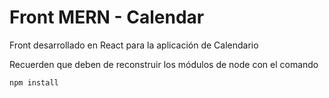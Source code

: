 # Front MERN - Calendar

Front desarrollado en React para la aplicación de Calendario

Recuerden que deben de reconstruir los módulos de node con el comando

```
npm install
```
